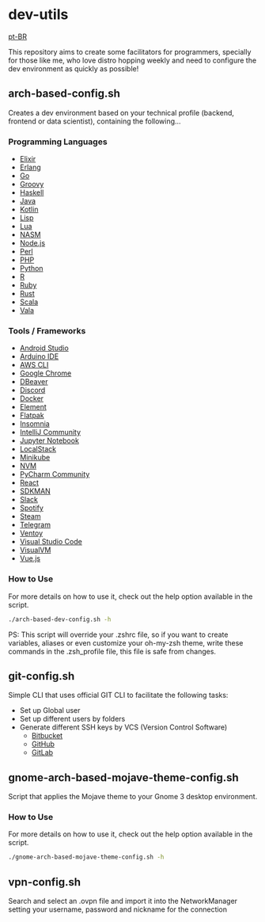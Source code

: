 # dev-utils

[pt-BR](README-PT-BR.md)

This repository aims to create some facilitators for programmers, specially for those like me, who love distro hopping weekly and need to configure the dev environment as quickly as possible! 

## arch-based-config.sh

Creates a dev environment based on your technical profile (backend, frontend or data scientist), containing the following...

### Programming Languages

- [Elixir](https://elixir-lang.org)
- [Erlang](https://www.erlang.org)
- [Go](https://golang.org)
- [Groovy](https://groovy-lang.org)
- [Haskell](https://www.haskell.org)
- [Java](https://www.java.com)
- [Kotlin](https://kotlinlang.org)
- [Lisp](https://common-lisp.net)
- [Lua](http://www.lua.org)
- [NASM](https://www.nasm.us)
- [Node.js](https://nodejs.org)
- [Perl](https://www.perl.org)
- [PHP](https://www.php.net)
- [Python](https://www.python.org)
- [R](https://www.r-project.org)
- [Ruby](https://www.ruby-lang.org)
- [Rust](https://www.rust-lang.org)
- [Scala](https://www.scala-lang.org)
- [Vala](https://wiki.gnome.org/Projects/Vala)

### Tools / Frameworks

- [Android Studio](https://developer.android.com/studio)
- [Arduino IDE](https://www.arduino.cc/en/software)
- [AWS CLI](https://aws.amazon.com/cli)
- [Google Chrome](https://www.google.com/chrome)
- [DBeaver](https://dbeaver.io)
- [Discord](https://discord.com)
- [Docker](https://www.docker.com)
- [Element](https://matrix.org)
- [Flatpak](https://flatpak.org)
- [Insomnia](https://insomnia.rest)
- [IntelliJ Community](https://www.jetbrains.com/idea/download)
- [Jupyter Notebook](https://jupyter.org)
- [LocalStack](https://github.com/localstack/localstack)
- [Minikube](https://kubernetes.io)
- [NVM](https://github.com/nvm-sh/nvm)
- [PyCharm Community](https://www.jetbrains.com/pycharm/download)
- [React](https://reactjs.org)
- [SDKMAN](https://sdkman.io)
- [Slack](https://slack.com)
- [Spotify](https://www.spotify.com)
- [Steam](https://store.steampowered.com)
- [Telegram](https://telegram.org)
- [Ventoy](https://www.ventoy.net)
- [Visual Studio Code](https://code.visualstudio.com)
- [VisualVM](https://visualvm.github.io)
- [Vue.js](https://vuejs.org)

### How to Use

For more details on how to use it, check out the help option available in the script. 

```bash
./arch-based-dev-config.sh -h
```

PS: This script will override your .zshrc file, so if you want to create variables, aliases or even customize your oh-my-zsh theme, write these commands in the .zsh_profile file, this file is safe from changes.

## git-config.sh

Simple CLI that uses official GIT CLI to facilitate the following tasks:

- Set up Global user
- Set up different users by folders
- Generate different SSH keys by VCS (Version Control Software)
    - [Bitbucket](https://bitbucket.org/)
    - [GitHub](https://github.com/)
    - [GitLab](https://gitlab.com/)

## gnome-arch-based-mojave-theme-config.sh

Script that applies the Mojave theme to your Gnome 3 desktop environment.

### How to Use

For more details on how to use it, check out the help option available in the script. 

```bash
./gnome-arch-based-mojave-theme-config.sh -h
```

## vpn-config.sh

Search and select an .ovpn file and import it into the NetworkManager setting your username, password and nickname for the connection